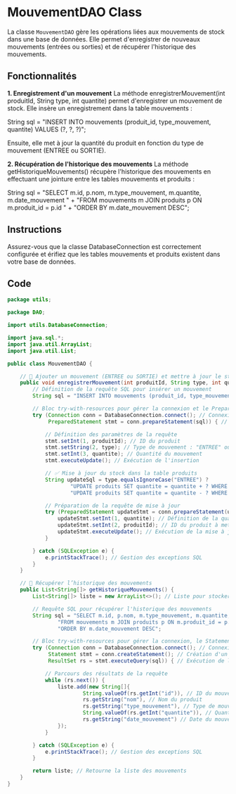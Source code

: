 # MouvementDAO Class

La classe `MouvementDAO` gère les opérations liées aux mouvements de stock dans une base de données. Elle permet d'enregistrer de nouveaux mouvements (entrées ou sorties) et de récupérer l'historique des mouvements.

## Fonctionnalités
  **1. Enregistrement d'un mouvement**
La méthode enregistrerMouvement(int produitId, String type, int quantite) permet d'enregistrer un mouvement de stock.
Elle insère un enregistrement dans la table mouvements :

String sql = "INSERT INTO mouvements (produit_id, type_mouvement, quantite) VALUES (?, ?, ?)";

Ensuite, elle met à jour la quantité du produit en fonction du type de mouvement (ENTREE ou SORTIE).

  **2. Récupération de l'historique des mouvements**
La méthode getHistoriqueMouvements() récupère l'historique des mouvements en effectuant une jointure entre les tables mouvements et produits :

String sql = "SELECT m.id, p.nom, m.type_mouvement, m.quantite, m.date_mouvement " +
              "FROM mouvements m JOIN produits p ON m.produit_id = p.id " +
              "ORDER BY m.date_mouvement DESC";
## Instructions
Assurez-vous que la classe DatabaseConnection est correctement configurée et érifiez que les tables mouvements et produits existent dans votre base de données.

## Code

```java
package utils;

package DAO;

import utils.DatabaseConnection;

import java.sql.*;
import java.util.ArrayList;
import java.util.List;

public class MouvementDAO {

    // 🔹 Ajouter un mouvement (ENTREE ou SORTIE) et mettre à jour le stock
    public void enregistrerMouvement(int produitId, String type, int quantite) {
        // Définition de la requête SQL pour insérer un mouvement
        String sql = "INSERT INTO mouvements (produit_id, type_mouvement, quantite) VALUES (?, ?, ?)";

        // Bloc try-with-resources pour gérer la connexion et le PreparedStatement
        try (Connection conn = DatabaseConnection.connect(); // Connexion à la base de données
             PreparedStatement stmt = conn.prepareStatement(sql)) { // Préparation de la requête

            // Définition des paramètres de la requête
            stmt.setInt(1, produitId); // ID du produit
            stmt.setString(2, type); // Type de mouvement : "ENTREE" ou "SORTIE"
            stmt.setInt(3, quantite); // Quantité du mouvement
            stmt.executeUpdate(); // Exécution de l'insertion

            // ✅ Mise à jour du stock dans la table produits
            String updateSql = type.equalsIgnoreCase("ENTREE") ?
                    "UPDATE produits SET quantite = quantite + ? WHERE id = ?" : // Incrémenter la quantité
                    "UPDATE produits SET quantite = quantite - ? WHERE id = ?"; // Décrémenter la quantité

            // Préparation de la requête de mise à jour
            try (PreparedStatement updateStmt = conn.prepareStatement(updateSql)) {
                updateStmt.setInt(1, quantite); // Définition de la quantité à ajouter ou retirer
                updateStmt.setInt(2, produitId); // ID du produit à mettre à jour
                updateStmt.executeUpdate(); // Exécution de la mise à jour
            }

        } catch (SQLException e) {
            e.printStackTrace(); // Gestion des exceptions SQL
        }
    }

    // 🔹 Récupérer l’historique des mouvements
    public List<String[]> getHistoriqueMouvements() {
        List<String[]> liste = new ArrayList<>(); // Liste pour stocker les résultats

        // Requête SQL pour récupérer l'historique des mouvements
        String sql = "SELECT m.id, p.nom, m.type_mouvement, m.quantite, m.date_mouvement " +
                "FROM mouvements m JOIN produits p ON m.produit_id = p.id " +
                "ORDER BY m.date_mouvement DESC";

        // Bloc try-with-resources pour gérer la connexion, le Statement et le ResultSet
        try (Connection conn = DatabaseConnection.connect(); // Connexion à la base de données
             Statement stmt = conn.createStatement(); // Création d'un Statement
             ResultSet rs = stmt.executeQuery(sql)) { // Exécution de la requête

            // Parcours des résultats de la requête
            while (rs.next()) {
                liste.add(new String[]{
                        String.valueOf(rs.getInt("id")), // ID du mouvement
                        rs.getString("nom"), // Nom du produit
                        rs.getString("type_mouvement"), // Type de mouvement
                        String.valueOf(rs.getInt("quantite")), // Quantité du mouvement
                        rs.getString("date_mouvement") // Date du mouvement
                });
            }

        } catch (SQLException e) {
            e.printStackTrace(); // Gestion des exceptions SQL
        }

        return liste; // Retourne la liste des mouvements
    }
}
